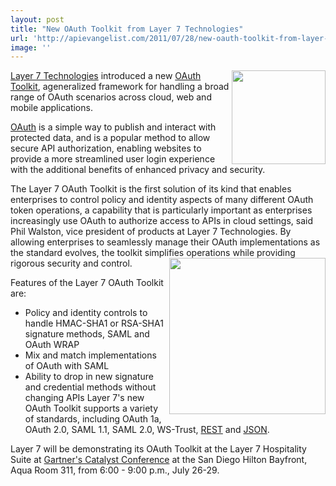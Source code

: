 ```yaml
---
layout: post
title: "New OAuth Toolkit from Layer 7 Technologies"
url: 'http://apievangelist.com/2011/07/28/new-oauth-toolkit-from-layer-7-technologies/'
image: ''
---
```


[<img class="c1" src="http://kinlane-productions.s3.amazonaws.com/OAuth.png" alt="" width="150" align="right" />][1][Layer 7 Technologies][2] introduced a new [OAuth Toolkit][3], ageneralized framework for handling a broad range of OAuth scenarios across cloud, web and mobile applications.

[OAuth][1] is a simple way to publish and interact with protected data, and is a popular method to allow secure API authorization, enabling websites to provide a more streamlined user login experience with the additional benefits of enhanced privacy and security.

The Layer 7 OAuth Toolkit is the first solution of its kind that enables enterprises to control policy and identity aspects of many different OAuth token operations, a capability that is particularly important as enterprises increasingly use OAuth to authorize access to APIs in cloud settings, said Phil Walston, vice president of products at Layer 7 Technologies. By allowing enterprises to seamlessly manage their OAuth implementations as the standard evolves, the toolkit simplifies operations while providing rigorous security and control.[<img class="c1" src="http://kinlane-productions.s3.amazonaws.com/api-service-providers/layer7-logo.png" alt="" width="250" align="right" />][2]

Features of the Layer 7 OAuth Toolkit are:

  * Policy and identity controls to handle HMAC-SHA1 or RSA-SHA1 signature methods, SAML and OAuth WRAP
  * Mix and match implementations of OAuth with SAML
  * Ability to drop in new signature and credential methods without changing APIs
Layer 7's new OAuth Toolkit supports a variety of standards, including OAuth 1a, OAuth 2.0, SAML 1.1, SAML 2.0, WS-Trust, [REST][4] and [JSON][5].

Layer 7 will be demonstrating its OAuth Toolkit at the Layer 7 Hospitality Suite at [Gartner's Catalyst Conference][6] at the San Diego Hilton Bayfront, Aqua Room 311, from 6:00 - 9:00 p.m., July 26-29.

   [1]: http://www.apievangelist.com/ecosystem-building-blocks-detail.php?Building_Block_ID=184 (OAuth)
   [2]: http://www.layer7tech.com/ (Layer 7 Technologies)
   [3]: http://www.layer7tech.com/products/oauth-toolkit (OAuth Toolkit)
   [4]: http://www.apievangelist.com/ecosystem-building-blocks-detail.php?Building_Block_ID=196 (REST)
   [5]: http://blog.apievangelist.com/2011/01/27/api-technology-json/ (JSON)
   [6]: http://www.gartner.com/technology/summits/na/catalyst/ (Gartners Catalyst Conference)

